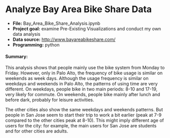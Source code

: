 # Analyze Bay Area Bike Share Data
* **File:** Bay_Area_Bike_Share_Analysis.ipynb
* **Project goal:** examine Pre-Existing Visualizations and conduct my own data analysis
* **Data source:** http://www.bayareabikeshare.com/
* **Programming:** python 
#### Summary: 
This analysis shows that people mainly use the bike system from Monday to Friday. However, only in Palo Alto, the frequency of bike usage is similar on weekends as week days. Although the usage frequency is similar on weekdays and weekends in Palo Alto, the patterns of using time are very different. On weekdays, people bike in two main periods: 8-10 and 17-19, very likely for commute. On weekends, people bike mainly after lunch and before dark, probably for leisure activities.

The other cities also show the same weekdays and weekends patterns. But people in San Jose seem to start their trip to work a bit earlier (peak at 7-9 compared to the other cities peak at 8-10). This might imply different age of users for the city: for example, the main users for San Jose are students and for other cities are adults.
